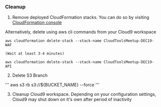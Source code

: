 ### Cleanup

1.  Remove deployed CloudFormation stacks.
You can do so by  visiting [CloudFormation console](https://us-east-2.console.aws.amazon.com/cloudformation/home?region=us-east-2#/stacks?filteringText=&filteringStatus=active&viewNested=true&hideStacks=false)

Alternatively, delete using aws cli commands from your Cloud9 workspace

```
aws cloudformation delete-stack --stack-name CloudToolsMeetup-DEC19-WAF

(Wait at least 3-4 minutes)

aws cloudformation delete-stack --stack-name CloudToolsMeetup-DEC19-API
```

2. Delete S3 Branch

'''
aws s3 rb s3://${BUCKET_NAME} --force
'''

3. Cleanup Cloud9 workspace. Depending on your configuration settings, Cloud9 may shut down on it's
own after period of inactivity
